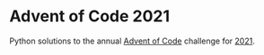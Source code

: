 # Advent of Code 2021

Python solutions to the annual [Advent of Code](https://adventofcode.com/) challenge for [2021](https://adventofcode.com/2021).

